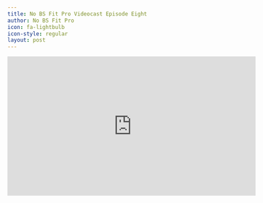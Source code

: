 ```yaml
---
title: No BS Fit Pro Videocast Episode Eight
author: No BS Fit Pro
icon: fa-lightbulb
icon-style: regular
layout: post
---
```


<div class="video-container"><iframe width="560" height="315" src="https://www.youtube.com/embed/e7Zr85SOki4" frameborder="0" allowfullscreen></iframe></div>
